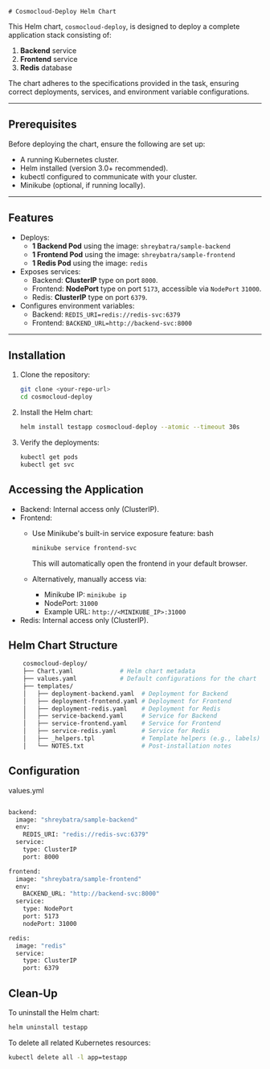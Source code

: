     # Cosmocloud-Deploy Helm Chart

This Helm chart, `cosmocloud-deploy`, is designed to deploy a complete application stack consisting of:
1. **Backend** service
2. **Frontend** service
3. **Redis** database

The chart adheres to the specifications provided in the task, ensuring correct deployments, services, and environment variable configurations.

---

## Prerequisites

Before deploying the chart, ensure the following are set up:
- A running Kubernetes cluster.
- Helm installed (version 3.0+ recommended).
- kubectl configured to communicate with your cluster.
- Minikube (optional, if running locally).

---

## Features

- Deploys:
  - **1 Backend Pod** using the image: `shreybatra/sample-backend`
  - **1 Frontend Pod** using the image: `shreybatra/sample-frontend`
  - **1 Redis Pod** using the image: `redis`
- Exposes services:
  - Backend: **ClusterIP** type on port `8000`.
  - Frontend: **NodePort** type on port `5173`, accessible via `NodePort` `31000`.
  - Redis: **ClusterIP** type on port `6379`.
- Configures environment variables:
  - Backend: `REDIS_URI=redis://redis-svc:6379`
  - Frontend: `BACKEND_URL=http://backend-svc:8000`

---

## Installation

1. Clone the repository:
   ```bash
   git clone <your-repo-url>
   cd cosmocloud-deploy
2. Install the Helm chart:
   ```bash
   helm install testapp cosmocloud-deploy --atomic --timeout 30s
3. Verify the deployments:
    ```bash
    kubectl get pods
    kubectl get svc

## Accessing the Application
- Backend: Internal access only (ClusterIP).
- Frontend:
  - Use Minikube's built-in service exposure feature:
bash
    ```bash
    minikube service frontend-svc
    ```
    This will automatically open the frontend in your default browser.

  - Alternatively, manually access via:
    - Minikube IP: ``minikube ip``  
    - NodePort: ``31000``
    - Example URL: ``http://<MINIKUBE_IP>:31000``
- Redis: Internal access only (ClusterIP).

## Helm Chart Structure

```bash
    cosmocloud-deploy/
    ├── Chart.yaml             # Helm chart metadata
    ├── values.yaml            # Default configurations for the chart
    ├── templates/
    │   ├── deployment-backend.yaml  # Deployment for Backend
    │   ├── deployment-frontend.yaml # Deployment for Frontend
    │   ├── deployment-redis.yaml    # Deployment for Redis
    │   ├── service-backend.yaml     # Service for Backend
    │   ├── service-frontend.yaml    # Service for Frontend
    │   ├── service-redis.yaml       # Service for Redis
    │   ├── _helpers.tpl             # Template helpers (e.g., labels)
    │   └── NOTES.txt                # Post-installation notes
```
## Configuration
values.yml
``` bash

backend:
  image: "shreybatra/sample-backend"
  env:
    REDIS_URI: "redis://redis-svc:6379"
  service:
    type: ClusterIP
    port: 8000

frontend:
  image: "shreybatra/sample-frontend"
  env:
    BACKEND_URL: "http://backend-svc:8000"
  service:
    type: NodePort
    port: 5173
    nodePort: 31000

redis:
  image: "redis"
  service:
    type: ClusterIP
    port: 6379
```
## Clean-Up
To uninstall the Helm chart:

```bash
helm uninstall testapp
```
To delete all related Kubernetes resources:

```bash
kubectl delete all -l app=testapp
```

<!-- ## Debugging Tips
If you encounter issues:

1. Check the status of pods:
   ```bash
   kubectl get pods
2. Check the logs for any errors:
    ```bash
    kubectl logs <pod-name>
3. Verify service configurations:
   ```bash
   kubectl describe svc <service-name>
4. Use Minikube tunneling for NodePort issues:
    -->
